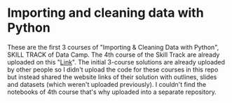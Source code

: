 # Importing and cleaning data with Python
 
These are the first 3 courses of "Importing & Cleaning Data with Python", SKILL TRACK of Data Camp. The 4th course of the Skill Track are already uploaded on this "[Link](https://github.com/Shaheer-khan-github/Reshaping-Data-with-pandas)". The initial 3-course solutions are already uploaded by other people so I didn't upload the code for these courses in this repo but instead shared the website links of their solution with outlines, slides and datasets (which weren't uploaded previously). I couldn't find the notebooks of 4th course that's why uploaded into a separate repository.
